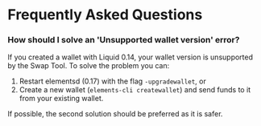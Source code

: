 # Frequently Asked Questions

### How should I solve an 'Unsupported wallet version' error?
If you created a wallet with Liquid 0.14, your wallet version is unsupported by the Swap Tool.
To solve the problem you can:
1. Restart elementsd (0.17) with the flag `-upgradewallet`, or
2. Create a new wallet (`elements-cli createwallet`) and send funds to it from your existing wallet.

If possible, the second solution should be preferred as it is safer.
